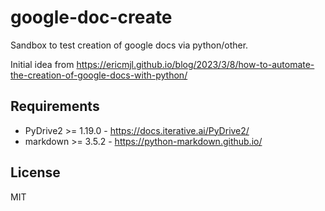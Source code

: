 # google-doc-create
Sandbox to test creation of google docs via python/other.

Initial idea from https://ericmjl.github.io/blog/2023/3/8/how-to-automate-the-creation-of-google-docs-with-python/

## Requirements
 * PyDrive2 >= 1.19.0 - <https://docs.iterative.ai/PyDrive2/>
 * markdown >= 3.5.2  - <https://python-markdown.github.io/>

## License
MIT
